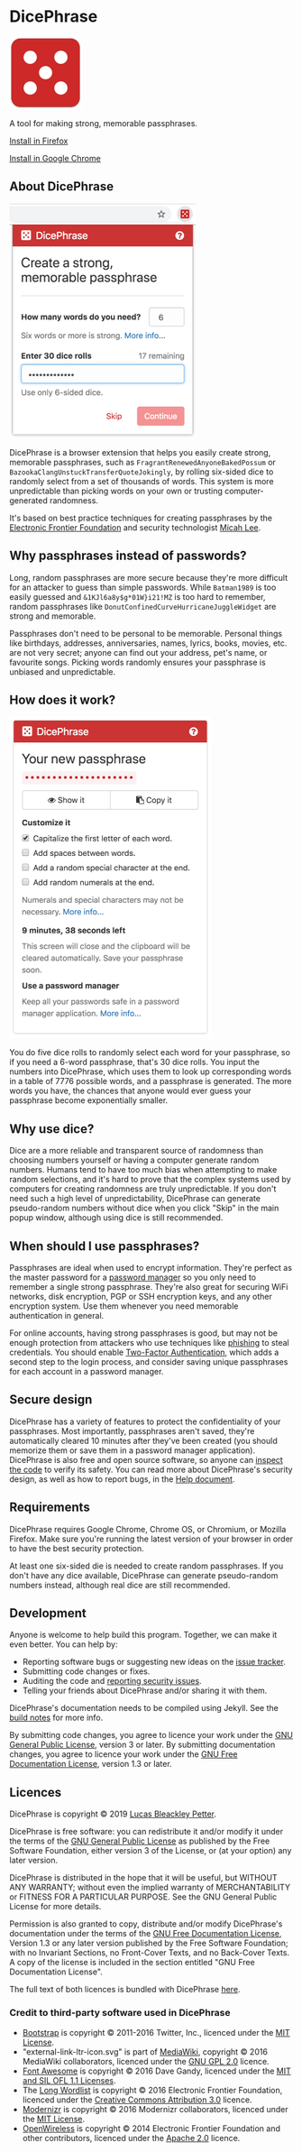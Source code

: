 # DicePhrase

![DicePhrase](img/icon-128.png)

A tool for making strong, memorable passphrases.

[Install in Firefox](https://addons.mozilla.org/en-US/firefox/addon/dicephrase/)

[Install in Google Chrome](https://chrome.google.com/webstore/detail/dicephrase/hlcidibhelknhpnimiiogjclajfopdag)


## About DicePhrase

![DicePhrase popup screenshot](img/screenshot-popup.png)

DicePhrase is a browser extension that helps you easily create strong, memorable passphrases, such as `FragrantRenewedAnyoneBakedPossum` or `BazookaClangUnstuckTransferQuoteJokingly`, by rolling six-sided dice to randomly select from a set of thousands of words. This system is more unpredictable than picking words on your own or trusting computer-generated randomness.

It's based on best practice techniques for creating passphrases by the [Electronic Frontier Foundation](https://www.eff.org/dice) and security technologist [Micah Lee](https://firstlook.org/theintercept/2015/03/26/passphrases-can-memorize-attackers-cant-guess/).

## Why passphrases instead of passwords?
Long, random passphrases are more secure because they're more difficult for an attacker to guess than simple passwords. While `Batman1989` is too easily guessed and `&1KJl6a8y$g*01W}i21!MZ` is too hard to remember, random passphrases like `DonutConfinedCurveHurricaneJuggleWidget` are strong and memorable.

Passphrases don't need to be personal to be memorable. Personal things like birthdays, addresses, anniversaries, names, lyrics, books, movies, etc. are not very secret; anyone can find out your address, pet's name, or favourite songs. Picking words randomly ensures your passphrase is unbiased and unpredictable.

## How does it work?

![DicePhrase passphrase result screenshot](img/screenshot-results.png)

You do five dice rolls to randomly select each word for your passphrase, so if you need a 6-word passphrase, that's 30 dice rolls. You input the numbers into DicePhrase, which uses them to look up corresponding words in a table of 7776 possible words, and a passphrase is generated. The more words you have, the chances that anyone would ever guess your passphrase become exponentially smaller.

## Why use dice?
Dice are a more reliable and transparent source of randomness than choosing numbers yourself or having a computer generate random numbers. Humans tend to have too much bias when attempting to make random selections, and it's hard to prove that the complex systems used by computers for creating randomness are truly unpredictable. If you don't need such a high level of unpredictability, DicePhrase can generate pseudo-random numbers without dice when you click "Skip" in the main popup window, although using dice is still recommended.

## When should I use passphrases?
Passphrases are ideal when used to encrypt information. They're perfect as the master password for a [password manager](doc/help.md#password-manager-applications) so you only need to remember a single strong passphrase. They're also great for securing WiFi networks, disk encryption, PGP or SSH encryption keys, and any other encryption system. Use them whenever you need memorable authentication in general.

For online accounts, having strong passphrases is good, but may not be enough protection from attackers who use techniques like [phishing](https://en.wikipedia.org/wiki/Phishing) to steal credentials. You should enable [Two-Factor Authentication](https://www.turnon2fa.com/), which adds a second step to the login process, and consider saving unique passphrases for each account in a password manager.

## Secure design
DicePhrase has a variety of features to protect the confidentiality of your passphrases. Most importantly, passphrases aren't saved, they're automatically cleared 10 minutes after they've been created (you should memorize them or save them in a password manager application). DicePhrase is also free and open source software, so anyone can [inspect the code](https://github.com/dicephrase/dicephrase) to verify its safety. You can read more about DicePhrase's security design, as well as how to report bugs, in the [Help document](doc/help.md#dicephrases-security-design).

## Requirements
DicePhrase requires Google Chrome, Chrome OS, or Chromium, or Mozilla Firefox. Make sure you're running the latest version of your browser in order to have the best security protection.

At least one six-sided die is needed to create random passphrases. If you don't have any dice available, DicePhrase can generate pseudo-random numbers instead, although real dice are still recommended.

## Development
Anyone is welcome to help build this program. Together, we can make it even better. You can help by:
- Reporting software bugs or suggesting new ideas on the [issue tracker](https://github.com/dicephrase/dicephrase/issues).
- Submitting code changes or fixes.
- Auditing the code and [reporting security issues](doc/help.md#reporting-security-vulnerabilities).
- Telling your friends about DicePhrase and/or sharing it with them.

DicePhrase's documentation needs to be compiled using Jekyll. See the [build notes](BUILD.md) for more info.

By submitting code changes, you agree to licence your work under the [GNU General Public License](https://www.gnu.org/licenses/gpl.html), version 3 or later. By submitting documentation changes, you agree to licence your work under the [GNU Free Documentation License](https://www.gnu.org/licenses/fdl.html), version 1.3 or later.

## Licences
DicePhrase is copyright © 2019 [Lucas Bleackley Petter](https://www.lucaspetter.com).

DicePhrase is free software: you can redistribute it and/or modify it under the terms of the [GNU General Public License](https://www.gnu.org/licenses/gpl.html) as published by the Free Software Foundation, either version 3 of the License, or (at your option) any later version.

DicePhrase is distributed in the hope that it will be useful, but WITHOUT ANY WARRANTY; without even the implied warranty of MERCHANTABILITY or FITNESS FOR A PARTICULAR PURPOSE. See the GNU General Public License for more details.

Permission is also granted to copy, distribute and/or modify DicePhrase's documentation under the terms of the [GNU Free Documentation License](https://www.gnu.org/licenses/fdl.html), Version 1.3 or any later version published by the Free Software Foundation; with no Invariant Sections, no Front-Cover Texts, and no Back-Cover Texts. A copy of the license is included in the section entitled "GNU Free Documentation License".

The full text of both licences is bundled with DicePhrase [here](LICENSE.txt).

### Credit to third-party software used in DicePhrase
- [Bootstrap](https://getbootstrap.com/) is copyright © 2011-2016 Twitter, Inc., licenced under the [MIT License](https://github.com/twbs/bootstrap/blob/master/LICENSE).
- "external-link-ltr-icon.svg" is part of [MediaWiki](https://www.mediawiki.org/), copyright © 2016 MediaWiki collaborators, licenced under the [GNU GPL 2.0](https://www.mediawiki.org/wiki/Download) licence.
- [Font Awesome](http://fontawesome.io/) is copyright © 2016 Dave Gandy, licenced under the [MIT and SIL OFL 1.1 Licenses](http://fontawesome.io/license/).
- The [Long Wordlist](https://www.eff.org/dice) is copyright © 2016 Electronic Frontier Foundation, licenced under the [Creative Commons Attribution 3.0](https://www.eff.org/copyright) licence.
- [Modernizr](https://modernizr.com/) is copyright © 2016 Modernizr collaborators, licenced under the [MIT License](https://github.com/Modernizr/Modernizr/blob/master/readme.md).
- [OpenWireless](https://github.com/efforg/OpenWireless/) is copyright © 2014 Electronic Frontier Foundation and other contributors, licenced under the [Apache 2.0](https://github.com/EFForg/OpenWireless/blob/master/LICENSE) licence.
